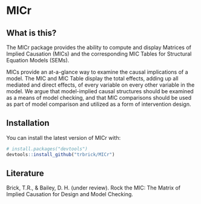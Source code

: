 
<!-- README.md is generated from README.Rmd. Please edit that file -->

# MICr

<!-- badges: start -->

<!-- badges: end -->

## What is this?

The MICr package provides the ability to compute and display Matrices of
Implied Causation (MICs) and the corresponding MIC Tables for Structural
Equation Models (SEMs).

MICs provide an at-a-glance way to examine the causal implications of a
model. The MIC and MIC Table display the total effects, adding up all
mediated and direct effects, of every variable on every other variable
in the model. We argue that model-implied causal structures should be
examined as a means of model checking, and that MIC comparisons should
be used as part of model comparison and utilized as a form of
intervention design.

## Installation

You can install the latest version of MICr with:

``` r
# install.packages("devtools")
devtools::install_github("trbrick/MICr")
```

## Literature

Brick, T.R., & Bailey, D. H. (under review). Rock the MIC: The Matrix of
Implied Causation for Design and Model Checking.

